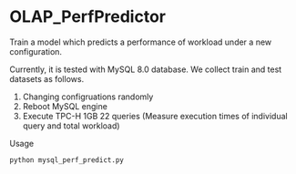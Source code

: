 # OLAP_PerfPredictor
Train a model which predicts a performance of workload under a new configuration. 

Currently, it is tested with MySQL 8.0 database.
We collect train and test datasets as follows.

1. Changing configruations randomly
2. Reboot MySQL engine
3. Execute TPC-H 1GB 22 queries (Measure execution times of individual query and total workload)

Usage 
```
python mysql_perf_predict.py
```
